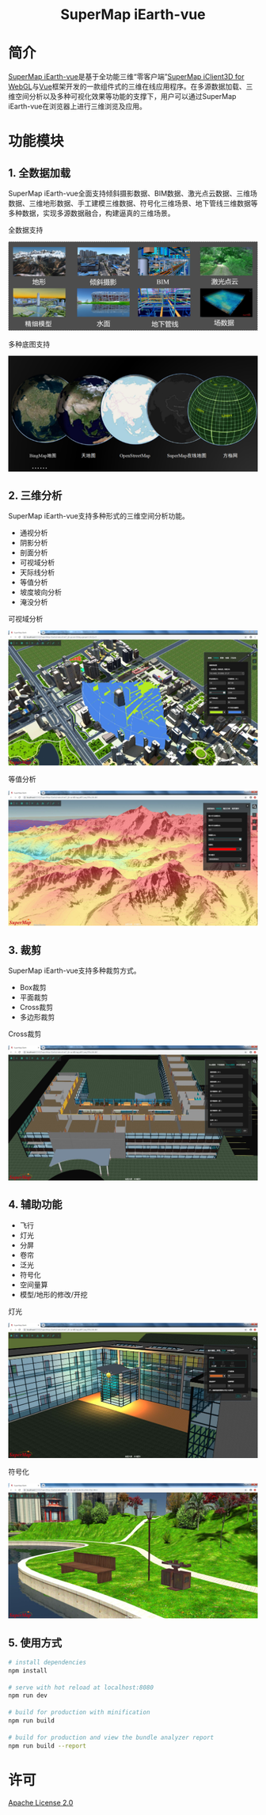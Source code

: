 
# <center>SuperMap iEarth-vue</center>

# 简介
[SuperMap iEarth-vue](http://www.supermapol.com/earth/vue-iEarth/dist/)是基于全功能三维“零客户端”[SuperMap iClient3D for WebGL](http://support.supermap.com.cn:8090/webgl/examples/examples.html)与[Vue](https://cn.vuejs.org/)框架开发的一款组件式的三维在线应用程序。在多源数据加载、三维空间分析以及多种可视化效果等功能的支撑下，用户可以通过SuperMap iEarth-vue在浏览器上进行三维浏览及应用。

# 功能模块

## 1. 全数据加载

SuperMap iEarth-vue全面支持倾斜摄影数据、BIM数据、激光点云数据、三维场数据、三维地形数据、手工建模三维数据、符号化三维场景、地下管线三维数据等多种数据，实现多源数据融合，构建逼真的三维场景。

全数据支持

![](./static/images/docImages/dataSupport.jpg)

多种底图支持

![](./static/images/docImages/baseLayers.jpg)

## 2. 三维分析
SuperMap iEarth-vue支持多种形式的三维空间分析功能。

- 通视分析
- 阴影分析
- 剖面分析
- 可视域分析
- 天际线分析
- 等值分析
- 坡度坡向分析
- 淹没分析

可视域分析

![](./static/images/docImages/viewshed.JPG)

等值分析

![](./static/images/docImages/isoheight.JPG)


## 3. 裁剪

SuperMap iEarth-vue支持多种裁剪方式。

- Box裁剪
- 平面裁剪
- Cross裁剪
- 多边形裁剪

Cross裁剪

![](./static/images/docImages/CrossClip.JPG)

    
## 4. 辅助功能

- 飞行
- 灯光
- 分屏
- 卷帘
- 泛光
- 符号化
- 空间量算
- 模型/地形的修改/开挖

灯光

![](./static/images/docImages/lightSource.JPG)

符号化

![](./static/images/docImages/symbol.JPG)


## 5. 使用方式


``` bash
# install dependencies
npm install

# serve with hot reload at localhost:8080
npm run dev

# build for production with minification
npm run build

# build for production and view the bundle analyzer report
npm run build --report
```

# 许可

[Apache License 2.0](https://github.com/SuperMap/iEarth-vue/blob/master/LICENSE)


